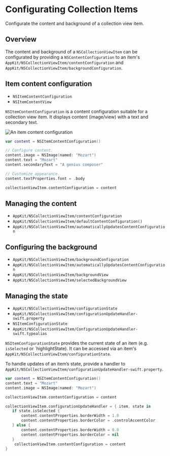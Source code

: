 # Configurating Collection Items

Configurate the content and background of a collection view item.

## Overview

The content and background of a `NSCollectionViewItem` can be configurated by providing a `NSContentConfiguration` to an item's ``AppKit/NSCollectionViewItem/contentConfiguration`` and ``AppKit/NSCollectionViewItem/backgroundConfiguration``.

## Item content configuration

- ``NSItemContentConfiguration``
- ``NSItemContentView``

``NSItemContentConfiguration`` is a content configuration suitable for a collection view item. It displays content (image/view) with a text and secondary text.

![An item content configuration](NSItemContentConfiguration.png)

```swift
var content = NSItemContentConfiguration()

// Configure content.
content.image = NSImage(named: "Mozart")
content.text = "Mozart"
content.secondaryText = "A genius composer"

// Customize appearance.
content.textProperties.font = .body

collectionViewItem.contentConfiguration = content
```

## Managing the content

- ``AppKit/NSCollectionViewItem/contentConfiguration``
- ``AppKit/NSCollectionViewItem/defaultContentConfiguration()``
- ``AppKit/NSCollectionViewItem/automaticallyUpdatesContentConfiguration``

## Configuring the background

- ``AppKit/NSCollectionViewItem/backgroundConfiguration``
- ``AppKit/NSCollectionViewItem/automaticallyUpdatesContentConfiguration``
- ``AppKit/NSCollectionViewItem/backgroundView``
- ``AppKit/NSCollectionViewItem/selectedBackgroundView``

## Managing the state

- ``AppKit/NSCollectionViewItem/configurationState``
- ``AppKit/NSCollectionViewItem/configurationUpdateHandler-swift.property``
- ``NSItemConfigurationState``
- ``AppKit/NSCollectionViewItem/ConfigurationUpdateHandler-swift.typealias``

``NSItemConfigurationState`` provides the current state of an item (e.g. `isSelected` or `highlightState). It can be accessed via an item's ``AppKit/NSCollectionViewItem/configurationState``.


To handle updates of an item’s state, provide a handler to ``AppKit/NSCollectionViewItem/configurationUpdateHandler-swift.property``.

```swift
var content = NSItemContentConfiguration()
content.text = "Mozart"
content.image = NSImage(named: "Mozart")

collectionViewItem.contentConfiguration = content

collectionViewItem.configurationUpdateHandler = { item, state in
   if state.isSelected {
       content.contentProperties.borderWidth = 1.0
       content.contentProperties.borderColor = .controlAccentColor
   } else {
       content.contentProperties.borderWidth = 0.0
       content.contentProperties.borderColor = nil
   }
    collectionViewItem.contentConfiguration = content
}
```
